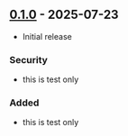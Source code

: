 ## [0.1.0](https://github.com/andersonmemory/Agie/tree/0.1.0) - 2025-07-23

- Initial release

### Security

- this is test only

### Added

- this is test only
